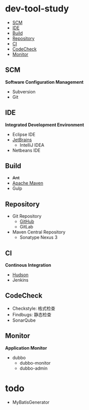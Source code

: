 # dev-tool-study

- [SCM](#scm)
- [IDE](#ide)
- [Build](#build)
- [Repository](#repository)
- [CI](#ci)
- [CodeCheck](#codecheck)
- [Monitor](#monitor)

## SCM
**Software Configuration Management**

- Subversion
- Git

## IDE
**Integrated Development Environment**

- Eclipse IDE
- [JetBrains](https://www.jetbrains.com/)
  - IntelliJ IDEA
- Netbeans IDE

## Build

- ~~Ant~~
- [Apache Maven](build/maven/maven.md)
- Gulp

## Repository

- Git Repository
  - [GitHub](https://github.com/shawn0915)
  - GitLab
- Maven Central Repository
  - Sonatype Nexus 3

## CI
**Continous Integration**

- [Hudson](ci/hudson.md)
- Jenkins

## CodeCheck

- Checkstyle: 格式检查
- Findbugs: 静态检查
- SonarQube

## Monitor
**Application Monitor**

- dubbo
  - dubbo-monitor
  - dubbo-admin


# todo

- MyBatisGenerator
